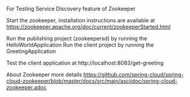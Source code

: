 For Testing Service Discovery feature of Zookeeper

Start the zookeeper, installation instructions are available at 
https://zookeeper.apache.org/doc/current/zookeeperStarted.html

Run the publishing project (zookeepersd) by running the HelloWorldApplication
Run the client project by running the GreetingApplication

Test the client application at
http://localhost:8083/get-greeting

About Zookeeper more details
https://github.com/spring-cloud/spring-cloud-zookeeper/blob/master/docs/src/main/asciidoc/spring-cloud-zookeeper.adoc

